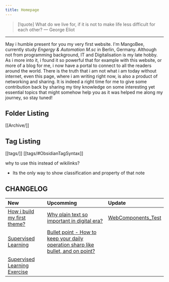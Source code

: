 ```yaml
---
title: Homepage
---
```


> [!quote] What do we live for, if it is not to make life less difficult for each other?
> — George Eliot

---
May i humble present for you my very first website. I'm MangoBee, currently study *Engergy & Automation M.sc* in Berlin, Germany. Although not from programming background, IT and Digitalisation is my late hobby. As i more into it, i found it so powerful that for example with this website, or more of a blog for me, i now have a portal to connect to all the readers around the world. There is the truth that i am not what i am today without internet, even this page, where i am writing right now, is also a product of networking and sharing. It is indeed a right time for me to give some contribution back by sharing my tiny knowledge on some interesting yet essential topics that might somehow help you as it was helped me along my journey,  so stay tuned!

## Folder Listing
[[Archive/]]
## Tag Listing
[[tags/]]
[[tags/#ObsidianTagSyntax]] 

why to use this instead of wikilinks?
- Its the only way to show classification and property of that note
## CHANGELOG
| New                                                           | Upcomming                                                                            | Update   |
| :------------------------------------------------------------ | :----------------------------------------------------------------------------------- | :------- |
| [How i build my first theme?](How%20i%20build%20my%20first%20theme?.md)                               | [Why plain text so important in digital era?](Why%20plain%20text%20so%20important%20in%20digital%20era?)                                      | [WebComponents_Test](WebComponents_Test.md) |
| [Supervised Learning](SupervisedLearning_Summary_TuyenPham%5C) | [Bullet point - How to keep your daily operation sharp like bullet, and on point?](Bullet%20point%20-%20How%20to%20keep%20your%20daily%20operation%20sharp%20like%20bullet,%20and%20on%20point?) |          |
| [Supervised Learning Exercise](AI_UB03_TuyenPham_PUB%5C)       |                                                                                      |          |
